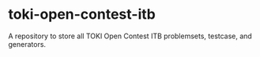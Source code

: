 # toki-open-contest-itb
A repository to store all TOKI Open Contest ITB problemsets, testcase, and generators.
